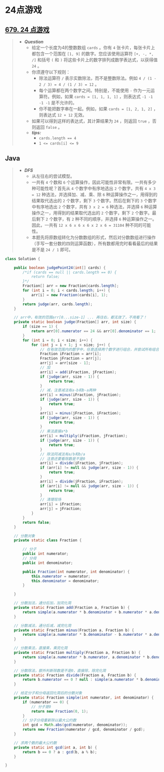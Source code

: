 # 24点游戏

## [679. 24 点游戏](https://leetcode.cn/problems/24-game/)

> - ***Question***
>   - 给定一个长度为4的整数数组 `cards` 。你有 `4` 张卡片，每张卡片上都包含一个范围在 `[1, 9]` 的数字。您应该使用运算符 `[+, -, *, /]` 和括号 `(` 和 `)` 将这些卡片上的数字排列成数学表达式，以获得值 `24` 。
>   - 你须遵守以下规则：
>     - 除法运算符 `/` 表示实数除法，而不是整数除法。例如 `4 / (1 - 2 / 3) = 4 / (1 / 3) = 12` 。
>     - 每个运算都在两个数字之间。特别是，不能使用 `-` 作为一元运算符。例如，如果 `cards = [1, 1, 1, 1]` ，则表达式 `-1 -1 -1 -1` 是不允许的。
>     - 你不能把数字串在一起。例如，如果 `cards = [1, 2, 1, 2]` ，则表达式 `12 + 12` 无效。
>   - 如果可以得到这样的表达式，其计算结果为 `24` ，则返回 `true` ，否则返回 `false` 。
>   - ***tips:***
>     - `cards.length == 4`
>     - `1 <= cards[i] <= 9`

## Java

> - ***DFS***
>   - 从左往右的尝试模型。
>   - 一共有 `4` 个数和 `6` 个运算操作，因此可能性非常有限。一共有多少种可能性呢？首先从 `4` 个数字中有序地选出 `2` 个数字，共有 `4 x 3 = 12` 种选法，并选择加、减、乘、除 `6` 种运算操作之一，用得到的结果取代选出的 `2` 个数字，剩下 `3` 个数字。然后在剩下的 `3` 个数字中有序地选出 `2` 个数字，共有 `3 x 2 = 6` 种选法，并选择 `6` 种运算操作之一，用得到的结果取代选出的 `2` 个数字，剩下 `2` 个数字。最后剩下 `2` 个数字，有 `2` 种不同的顺序，并选择 `6` 种运算操作之一。因此，一共有 `12 x 6 x 6 x 6 x 2 x 6 = 31104` 种不同的可能性。
>   - 本题先将原数组转化为分数数组的形式，然后对分数数组进行操作（手写一套分数的四则运算函数），所有数都用完时看看最后的结果是不是 `24 / 1` 即可。

```java
class Solution {

    public boolean judgePoint24(int[] cards) {
        /*if (cards == null || cards.length == 0) {
            return false;
        }*/
        Fraction[] arr = new Fraction[cards.length];
        for (int i = 0; i < cards.length; i++) {
            arr[i] = new Fraction(cards[i], 1);
        }
        return judge(arr, cards.length);
    }

    // arr中，有效的范围arr[0...size-1] ... 再往右，都无效了，不用看了！
    private static boolean judge(Fraction[] arr, int size) {
        if (size == 1) {
            return arr[0].numerator == 24 && arr[0].denominator == 1;
        }
        for (int i = 0; i < size; i++) {
            for (int j = i + 1; j < size; j++) {
                // 在有效范围内的数字中，任意选择两个数字进行组合，并尝试所有组合，尝试的结果放在前面那个数字的位置上，将最后一个元素放在第二个尝试元素上，范围缩小给下一级递归，这样避免了数组拷贝
                Fraction iFraction = arr[i];
                Fraction jFraction = arr[j];
                arr[j] = arr[size - 1];
                // 加
                arr[i] = add(iFraction, jFraction);
                if (judge(arr, size - 1)) {
                    return true;
                }
                // 减，注意减法有a-b和b-a两种
                arr[i] = minus(iFraction, jFraction);
                if (judge(arr, size - 1)) {
                    return true;
                }
                arr[i] = minus(jFraction, iFraction);
                if (judge(arr, size - 1)) {
                    return true;
                }
                // 乘法直接a*b
                arr[i] = multiply(iFraction, jFraction);
                if (judge(arr, size - 1)) {
                    return true;
                }
                // 除法同减法有a/b和b/a
                // 注意还要看除数是不是0
                arr[i] = divide(iFraction, jFraction);
                if (arr[i] != null && judge(arr, size - 1)) {
                    return true;
                }
                arr[i] = divide(jFraction, iFraction);
                if (arr[i] != null && judge(arr, size - 1)) {
                    return true;
                }
                // 清理现场
                arr[i] = iFraction;
                arr[j] = jFraction;
            }
        }
        return false;
    }

    // 分数对象
    private static class Fraction {

        // 分子
        public int numerator;
        // 分母
        public int denominator;

        public Fraction(int numerator, int denominator) {
            this.numerator = numerator;
            this.denominator = denominator;
        }

    }

    // 分数加法，通分后加，加完化简
    private static Fraction add(Fraction a, Fraction b) {
        return simple(a.numerator * b.denominator + b.numerator * a.denominator, a.denominator * b.denominator);
    }

    // 分数减法，通分后减，减完化简
    private static Fraction minus(Fraction a, Fraction b) {
        return simple(a.numerator * b.denominator - b.numerator * a.denominator, a.denominator * b.denominator);
    }

    // 分数乘法，直接乘，乘完化简
    private static Fraction multiply(Fraction a, Fraction b) {
        return simple(a.numerator * b.numerator, a.denominator * b.denominator);
    }

    // 分数除法，额外判断除数是不是0，直接除，除完化简
    private static Fraction divide(Fraction a, Fraction b) {
        return b.numerator == 0 ? null : simple(a.numerator * b.denominator, a.denominator * b.numerator);
    }

    // 给定分子和分母返回化简后的分数对象
    private static Fraction simple(int numerator, int denominator) {
        if (numerator == 0) {
            // 分子是0
            return new Fraction(0, 1);
        }
        // 分子分母重新除以最大公约数
        int gcd = Math.abs(gcd(numerator, denominator));
        return new Fraction(numerator / gcd, denominator / gcd);
    }

    // 求两个数的最大公约数
    private static int gcd(int a, int b) {
        return b == 0 ? a : gcd(b, a % b);
    }

}
```
